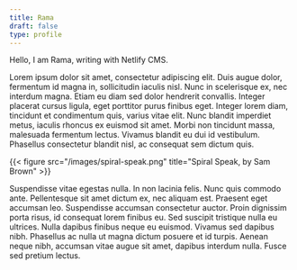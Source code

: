 ```yaml
---
title: Rama
draft: false
type: profile
---
```

Hello, I am Rama, writing with Netlify CMS.

Lorem ipsum dolor sit amet, consectetur adipiscing elit. Duis augue dolor, fermentum id magna in, sollicitudin iaculis nisl. Nunc in scelerisque ex, nec interdum magna. Etiam eu diam sed dolor hendrerit convallis. Integer placerat cursus ligula, eget porttitor purus finibus eget. Integer lorem diam, tincidunt et condimentum quis, varius vitae elit. Nunc blandit imperdiet metus, iaculis rhoncus ex euismod sit amet. Morbi non tincidunt massa, malesuada fermentum lectus. Vivamus blandit eu dui id vestibulum. Phasellus consectetur blandit nisl, ac consequat sem dictum quis. 

{{< figure src="/images/spiral-speak.png" title="Spiral Speak, by Sam Brown" >}}

Suspendisse vitae egestas nulla. In non lacinia felis. Nunc quis commodo ante. Pellentesque sit amet dictum ex, nec aliquam est. Praesent eget accumsan leo. Suspendisse accumsan consectetur auctor. Proin dignissim porta risus, id consequat lorem finibus eu. Sed suscipit tristique nulla eu ultrices. Nulla dapibus finibus neque eu euismod. Vivamus sed dapibus nibh. Phasellus ac nulla ut magna dictum posuere et id turpis. Aenean neque nibh, accumsan vitae augue sit amet, dapibus interdum nulla. Fusce sed pretium lectus. 